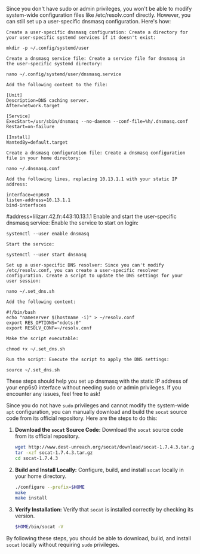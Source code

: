 Since you don't have sudo or admin privileges, you won't be able to modify system-wide configuration files like /etc/resolv.conf directly. However, you can still set up a user-specific dnsmasq configuration. Here's how:

    Create a user-specific dnsmasq configuration: Create a directory for your user-specific systemd services if it doesn't exist:

    mkdir -p ~/.config/systemd/user

    Create a dnsmasq service file: Create a service file for dnsmasq in the user-specific systemd directory:

    nano ~/.config/systemd/user/dnsmasq.service

    Add the following content to the file:

    [Unit]
    Description=DNS caching server.
    After=network.target

    [Service]
    ExecStart=/usr/sbin/dnsmasq --no-daemon --conf-file=%h/.dnsmasq.conf
    Restart=on-failure

    [Install]
    WantedBy=default.target

    Create a dnsmasq configuration file: Create a dnsmasq configuration file in your home directory:

    nano ~/.dnsmasq.conf

    Add the following lines, replacing 10.13.1.1 with your static IP address:

    interface=enp6s0
    listen-address=10.13.1.1
    bind-interfaces
#address=lilizarr.42.fr:443:10.13.1.1 
    Enable and start the user-specific dnsmasq service: Enable the service to start on login:

    systemctl --user enable dnsmasq

    Start the service:

    systemctl --user start dnsmasq

    Set up a user-specific DNS resolver: Since you can't modify /etc/resolv.conf, you can create a user-specific resolver configuration. Create a script to update the DNS settings for your user session:

    nano ~/.set_dns.sh

    Add the following content:

    #!/bin/bash
    echo "nameserver $(hostname -i)" > ~/resolv.conf
    export RES_OPTIONS="ndots:0"
    export RESOLV_CONF=~/resolv.conf

    Make the script executable:

    chmod +x ~/.set_dns.sh

    Run the script: Execute the script to apply the DNS settings:

    source ~/.set_dns.sh

These steps should help you set up dnsmasq with the static IP address of your enp6s0 interface without needing sudo or admin privileges. If you encounter any issues, feel free to ask!


Since you do not have `sudo` privileges and cannot modify the system-wide `apt` configuration, you can manually download and build the `socat` source code from its official repository. Here are the steps to do this:

1. **Download the `socat` Source Code:**
   Download the `socat` source code from its official repository.

   ```sh
   wget http://www.dest-unreach.org/socat/download/socat-1.7.4.3.tar.gz
   tar -xzf socat-1.7.4.3.tar.gz
   cd socat-1.7.4.3
   ```

2. **Build and Install Locally:**
   Configure, build, and install `socat` locally in your home directory.

   ```sh
   ./configure --prefix=$HOME
   make
   make install
   ```

3. **Verify Installation:**
   Verify that `socat` is installed correctly by checking its version.

   ```sh
   $HOME/bin/socat -V
   ```

By following these steps, you should be able to download, build, and install `socat` locally without requiring `sudo` privileges.